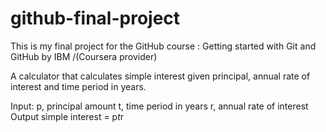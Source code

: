 # github-final-project
This is my final project for the GitHub course : Getting started with Git and GitHub by IBM /(Coursera provider)

A calculator that calculates simple interest given principal, annual rate of interest and time period in years.

Input:
   p, principal amount
   t, time period in years
   r, annual rate of interest
Output
   simple interest = p*t*r

